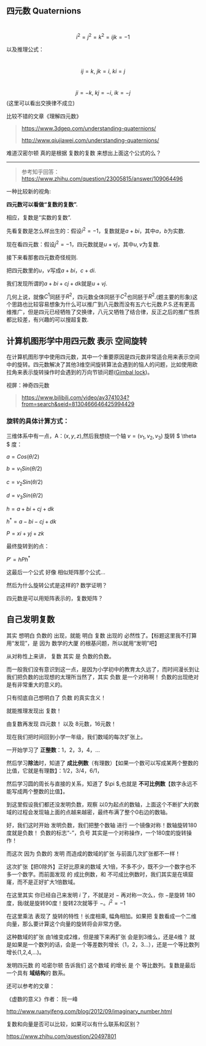 ## 四元数  Quaternions



​				$$i^{2}=j^{2}=k^{2}=ijk=-1$$

以及推理公式：

​				$$ij=k ,\ jk = i ,\ ki = j$$

​				$$ji = -k, \ kj = -i, \ ik = -j$$   (这里可以看出交换律不成立)



比较不错的文章《理解四元数》

> https://www.3dgep.com/understanding-quaternions/
>
> http://www.qiujiawei.com/understanding-quaternions/





难道汉密尔顿 真的是根据 复数的复数 来想出上面这个公式的么？

---

> 参考知乎回答：https://www.zhihu.com/question/23005815/answer/109064496

一种比较新的视角:

**四元数可以看做“复数的复数”.**

相应，复数是“实数的复数”.



先看复数是怎么样出生的：假设$i^{2}=-1$，复数就是$a+bi$，其中$a，b$为实数.

现在看四元数：假设$j^{2}=-1$，四元数就是$u+vj$，其中$u,v$为复数.



接下来看那套四元数奇怪规则.

把四元数里的$u，v$写成$a+bi，c+di$.

我们发现所谓的$a+bi+cj+dk$就是$u+vj$.



几何上说，就像$C^{1}$同胚于$R^{2}$，四元数全体同胚于$C^{2}$也同胚于$R^{2}$.(题主要的形象)这个思路也比较容易想象为什么可以推广到八元数而没有五六七元数.P.S.还有更高维推广，但是四元已经牺牲了交换律，八元又牺牲了结合律，反正之后的推广性质都比较差，有兴趣的可以搜超复数.



## 计算机图形学中用四元数 表示 空间旋转

在计算机图形学中使用四元数，其中一个重要原因是四元数非常适合用来表示空间中的旋转。四元数解决了其他3维空间旋转算法会遇到的恼人的问题，比如使用欧拉角来表示旋转操作时会遇到的万向节锁问题([Gimbal lock](https://en.wikipedia.org/wiki/Gimbal_lock))。



视屏：神奇四元数

> https://www.bilibili.com/video/av3741034?from=search&seid=8130466646425994429



### 旋转的具体计算方式：

三维体系中有一点，A：$(x,y,z)$,然后我想绕一个轴 $v=(v_1,v_2,v_3)$ 旋转 $ \theta $ 度：

$a = Cos(\theta /2)$

$b=v_1 Sin(\theta /2)$

$c=v_2 Sin(\theta /2)$

$d=v_3 Sin(\theta  /2)$



$h = a+bi+cj+dk$

$h^{*}=a-bi-cj+dk$

$P=xi+yj+zk​$

最终旋转到的点：

$P'=hPh^{*}$

这最后一个公式 好像 相似矩阵那个公式...



然后为什么旋转公式是这样的? 数学证明？

四元数是可以用矩阵表示的，复数矩阵？



## 自己发明复数

其实 想明白 负数的 出现，就能 明白 复数 出现的 必然性了。【标题这里我不打算用“发现”，是 因为 数学的大厦 的根基问题，所以就用“发明”吧】

从对称性上来讲， 复数 其实 是 负数的负数。

而一般我们没有意识到这一点，是因为小学初中的教育太久远了，而时间漫长到让我们把负数的出现想的太理所当然了，其实 负数 是一个对称啊！ 负数的出现绝对是有非常重大的意义的。

只有彻底自己想明白了 负数 的真实含义！

就能推理发现出 复数！

由复数再发现 四元数！ 以及 8元数，16元数！



现在我们把时间回到小学一年级，我们数域的每次扩张上。

一开始学习了 **正整数**：1，2，3，4，...

然后学习**除法**时，知道了 **成比例数**（有理数）【如果一个数可以写成某两个整数的比值，它就是有理数】：1/2，3/4，6/1，

然后学习圆的周长与直接的关系，知道了 $\pi  $,也就是 **不可比例数**【数字永远不能写成两个整数的比值】。



到这里假设我们都还没发明负数，观察 以0为起点的数轴，上面这个不断扩大的数域的过程会发现轴上面的点越来越密，最终布满了整个0右边的数轴。



好，我们这时开始 发明负数，我们把整个数轴 进行 一个镜像对称！数轴旋转180度就是负数！ 负数的标志“-”，负号 其实是一个对称操作，一个180度的旋转操作！

而这次 因为 负数的 发明 而造成的数域的扩张 与前面几次扩张都不一样！

这次扩张【把0除外】正好比原来的数域 大1倍，不多不少，既不少一个数字也不多一个数字。而前面发现 的 成比例数，和 不可成比例数时，我们其实是在填窟窿，而不是正好扩大1倍数域。

在这里其实 你已经自己来发明 $i$ 了，不就是对 $-$ 再对称一次么，你 $-$是旋转 180度，我$i$就是旋转90度！旋转2次就等于 $-$。$i^2 = -1$

在这里乘法 表现了 旋转的特性！长度相乘, 幅角相加。如果把 复数看成一个二维向量，那么要计算这个向量的旋转将会非常方便。



这种数域的扩张 由1维变成2维，但是接下来再扩张 会是到3维么，还是4维？ 就是如果是一个数列的话，会是一个等差数列增长（1，2，3...），还是一个等比数列增长(1,2,4,...)。

发明四元数 的 哈密尔顿 告诉我们 这个数域 的增长 是 个 等比数列。复数是最后一个具有 **域结构**的 数系。



还可以参考的文章：

《虚数的意义》作者： 阮一峰

http://www.ruanyifeng.com/blog/2012/09/imaginary_number.html

复数和向量是否可以比较，如果可以有什么联系和区别？

https://www.zhihu.com/question/20497801





